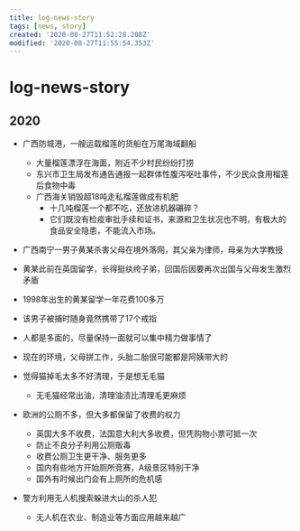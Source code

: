 ```yaml
---
title: log-news-story
tags: [news, story]
created: '2020-08-27T11:52:28.208Z'
modified: '2020-08-27T11:55:54.353Z'
---
```


# log-news-story

## 2020

- 广西防城港，一艘运载榴莲的货船在万尾海域翻船
  - 大量榴莲漂浮在海面，附近不少村民纷纷打捞
  - 东兴市卫生局发布通告通报一起群体性腹泻呕吐事件，不少民众食用榴莲后食物中毒
  - 广西海关销毁超18吨走私榴莲做成有机肥
    - 十几吨榴莲一个都不吃，还放进机器碾碎？
    - 它们既没有检疫审批手续和证书，来源和卫生状况也不明，有极大的食品安全隐患，不能流入市场。

-  广西南宁一男子黄某杀害父母在境外落网，其父亲为律师，母亲为大学教授
  - 黄某此前在英国留学，长得挺纨绔子弟，回国后因要再次出国与父母发生激烈矛盾
  - 1998年出生的黄某留学一年花费100多万
  - 该男子被捕时随身竟然携带了17个戒指
  - 人都是多面的，尽量保持一面就可以集中精力做事情了
  - 现在的环境，父母拼工作，头胎二胎很可能都是阿姨带大的

- 觉得猫掉毛太多不好清理，于是想无毛猫
  - 无毛猫经常出油，清理油渍比清理毛更麻烦

- 欧洲的公厕不多，但大多都保留了收费的权力
  - 英国大多不收费，法国意大利大多收费，但凭购物小票可抵一次
  - 防止不良分子利用公厕贩毒
  - 收费公厕卫生更干净、服务更多
  - 国内有些地方开始厕所竞赛，A级景区特别干净
  - 国外有时候出门会有上厕所的危机感

- 警方利用无人机搜索躲进大山的杀人犯
  - 无人机在农业、制造业等方面应用越来越广
